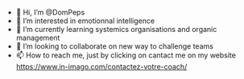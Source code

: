 - 👋 Hi, I’m @DomPeps
- 👀 I’m interested in emotionnal intelligence
- 🌱 I’m currently learning systemics organisations and organic management
- 💞️ I’m looking to collaborate on new way to challenge teams
- 📫 How to reach me, just by clicking on cantact me on my website https://www.in-imago.com/contactez-votre-coach/

<!---
DomPeps/DomPeps is a ✨ special ✨ repository because its `README.md` (this file) appears on your GitHub profile.
You can click the Preview link to take a look at your changes.
--->
